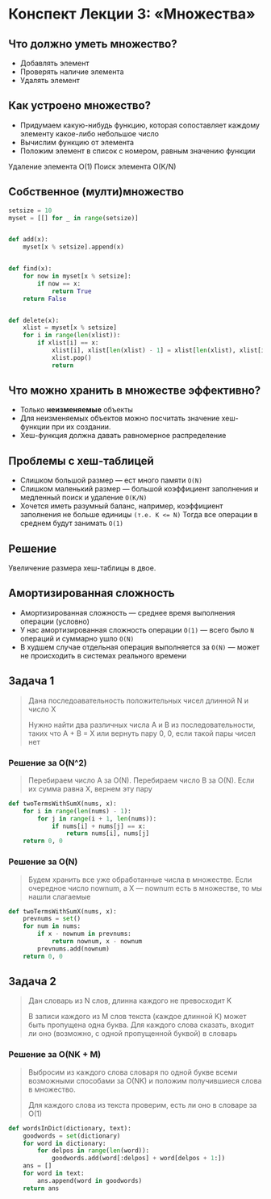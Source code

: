 # Конспект Лекции 3: «Множества»

## Что должно уметь множество?

* Добавлять элемент
* Проверять наличие элемента
* Удалять элемент

## Как устроено множество?

* Придумаем какую-нибудь функцию, которая сопоставляет каждому элементу какое-либо небольшое число
* Вычислим функцию от элемента
* Положим элемент в список с номером, равным значению функции

Удаление элемента O(1)
Поиск элемента O(K/N)

## Собственное (мулти)множество

```py
setsize = 10
myset = [[] for _ in range(setsize)]


def add(x):
    myset[x % setsize].append(x)


def find(x):
    for now in myset[x % setsize]:
        if now == x:
            return True
    return False


def delete(x):
    xlist = myset[x % setsize]
    for i in range(len(xlist)):
        if xlist[i] == x:
            xlist[i], xlist[len(xlist) - 1] = xlist[len(xlist), xlist[i]
            xlist.pop()
            return 
```

## Что можно хранить в множестве эффективно?

* Только **неизменяемые** объекты
* Для неизменяемых объектов можно посчитать значение хеш-функции при их создании.
* Хеш-функция должна давать равномерное распределение

## Проблемы с хеш-таблицей

* Слишком большой размер — ест много памяти ```O(N)```
* Слишком маленький размер — большой коэффициент заполнения и медленный поиск и удаление ```O(K/N)```
* Хочется иметь разумный баланс, например, коэффициент заполнения не больше единицы ```(т.е. K <= N)```
  Тогда все операции в среднем будут занимать ```O(1)```

## Решение

Увеличение размера хеш-таблицы в двое.

## Амортизированная сложность

* Амортизированная сложность — среднее время выполнения операции (условно)
* У нас амортизированная сложность операции ```O(1)``` — всего было ```N``` операций и суммарно ушло ```O(N)```
* В худшем случае отдельная операция выполняется за ```O(N)``` — может не происходить в системах реального времени

## Задача 1

> Дана последоавательность положительных чисел длинной N и число X
>
> Нужно найти два различных числа A и B из последовательности, таких что A + B = X
> или вернуть пару 0, 0, если такой пары чисел нет

### Решение за O(N^2)

> Перебираем число A за O(N). Перебираем число B за O(N).
> Если их сумма равна X, вернем эту пару

```py
def twoTermsWithSumX(nums, x):
    for i in range(len(nums) - 1):
        for j in range(i + 1, len(nums)):
            if nums[i] + nums[j] == x:
                return nums[i], nums[j]
    return 0, 0
```

### Решение за O(N)

> Будем хранить все уже обработанные числа в множестве.
> Если очередное число nownum, а X — nownum есть в множестве, то мы нашли слагаемые

```py
def twoTermsWithSumX(nums, x):
    prevnums = set()
    for num in nums:
        if x - nownum in prevnums:
            return nownum, x - nownum
        prevnums.add(nownum)
    return 0, 0
```

## Задача 2

> Дан словарь из N слов, длинна каждого не превосходит K
>
> В записи каждого из M слов текста (каждое длинной K) может быть пропущена одна буква.
> Для каждого слова сказать, входит ли оно (возможно, с одной пропущенной буквой) в словарь

### Решение за O(NK + M)

> Выбросим из каждого слова словаря по одной букве всеми возможными способами за O(NK)
> и положим получившиеся слова в множество.
>
> Для каждого слова из текста проверим, есть ли оно в словаре за O(1)

```py
def wordsInDict(dictionary, text):
    goodwords = set(dictionary)
    for word in dictionary:
        for delpos in range(len(word)):
            goodwords.add(word[:delpos] + word[delpos + 1:])
    ans = []
    for word in text:
        ans.append(word in goodwords)
    return ans
```